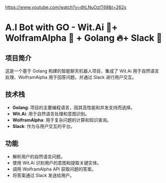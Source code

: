 https://www.youtube.com/watch?v=dhLNuOztT68&t=262s
# A.I Bot with GO - Wit.Ai 💬+ WolframAlpha 🐺 + Golang 🔥+ Slack 🤖

## 项目简介

这是一个基于 Golang 构建的智能聊天机器人项目，集成了 Wit.Ai 用于自然语言处理、WolframAlpha 用于回答问题，并通过 Slack 进行用户交互。

## 技术栈

- **Golang**: 项目的主要编程语言，因其高性能和并发支持而选择。
- **Wit.Ai**: 用于自然语言处理和意图识别。
- **WolframAlpha**: 用于复杂问题的计算和知识查询。
- **Slack**: 作为与用户交互的平台。

## 功能

- 解析用户的自然语言问题。
- 使用 Wit.Ai 识别用户的意图和提取关键实体。
- 调用 WolframAlpha API 获取问题的答案。
- 将答案通过 Slack 发送给用户。
